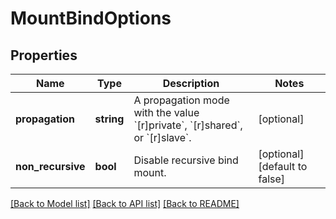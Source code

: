 # MountBindOptions

## Properties
Name | Type | Description | Notes
------------ | ------------- | ------------- | -------------
**propagation** | **string** | A propagation mode with the value &#x60;[r]private&#x60;, &#x60;[r]shared&#x60;, or &#x60;[r]slave&#x60;. | [optional] 
**non_recursive** | **bool** | Disable recursive bind mount. | [optional] [default to false]

[[Back to Model list]](../../README.md#documentation-for-models) [[Back to API list]](../../README.md#documentation-for-api-endpoints) [[Back to README]](../../README.md)

